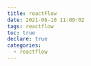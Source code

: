 ```yaml
---
title: reactFlow
date: 2021-06-10 11:09:02
tags: reactflow
toc: true
declare: true
categories:
  - reactflow
---
```

